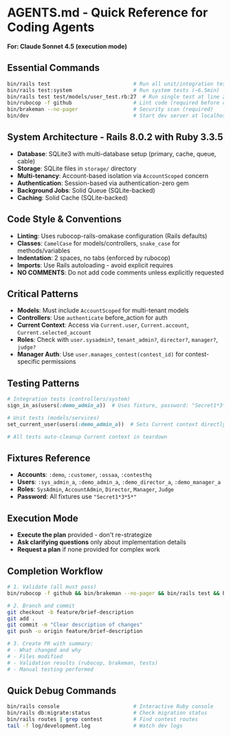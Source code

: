 # AGENTS.md - Quick Reference for Coding Agents

**For: Claude Sonnet 4.5 (execution mode)**

## Essential Commands
```bash
bin/rails test                           # Run all unit/integration tests (~36s)
bin/rails test:system                    # Run system tests (~6.5min)
bin/rails test test/models/user_test.rb:27  # Run single test at line 27
bin/rubocop -f github                    # Lint code (required before commit)
bin/brakeman --no-pager                  # Security scan (required)
bin/dev                                  # Start dev server at localhost:3000
```

## System Architecture - Rails 8.0.2 with Ruby 3.3.5
- **Database**: SQLite3 with multi-database setup (primary, cache, queue, cable)
- **Storage**: SQLite files in `storage/` directory
- **Multi-tenancy**: Account-based isolation via `AccountScoped` concern
- **Authentication**: Session-based via authentication-zero gem
- **Background Jobs**: Solid Queue (SQLite-backed)
- **Caching**: Solid Cache (SQLite-backed)

## Code Style & Conventions
- **Linting**: Uses rubocop-rails-omakase configuration (Rails defaults)
- **Classes**: `CamelCase` for models/controllers, `snake_case` for methods/variables
- **Indentation**: 2 spaces, no tabs (enforced by rubocop)
- **Imports**: Use Rails autoloading - avoid explicit requires
- **NO COMMENTS**: Do not add code comments unless explicitly requested

## Critical Patterns
- **Models**: Must include `AccountScoped` for multi-tenant models
- **Controllers**: Use `authenticate` before_action for auth
- **Current Context**: Access via `Current.user`, `Current.account`, `Current.selected_account`
- **Roles**: Check with `user.sysadmin?`, `tenant_admin?`, `director?`, `manager?`, `judge?`
- **Manager Auth**: Use `user.manages_contest(contest_id)` for contest-specific permissions

## Testing Patterns
```ruby
# Integration tests (controllers/system)
sign_in_as(users(:demo_admin_a))  # Uses fixture, password: "Secret1*3*5*"

# Unit tests (models/services)
set_current_user(users(:demo_admin_a))  # Sets Current context directly

# All tests auto-cleanup Current context in teardown
```

## Fixtures Reference
- **Accounts**: `:demo`, `:customer`, `:ossaa`, `:contesthq`
- **Users**: `:sys_admin_a`, `:demo_admin_a`, `:demo_director_a`, `:demo_manager_a`
- **Roles**: `SysAdmin`, `AccountAdmin`, `Director`, `Manager`, `Judge`
- **Password**: All fixtures use `"Secret1*3*5*"`

## Execution Mode
- **Execute the plan** provided - don't re-strategize
- **Ask clarifying questions** only about implementation details
- **Request a plan** if none provided for complex work

## Completion Workflow
```bash
# 1. Validate (all must pass)
bin/rubocop -f github && bin/brakeman --no-pager && bin/rails test && bin/rails test:system

# 2. Branch and commit
git checkout -b feature/brief-description
git add .
git commit -m "Clear description of changes"
git push -u origin feature/brief-description

# 3. Create PR with summary:
# - What changed and why
# - Files modified
# - Validation results (rubocop, brakeman, tests)
# - Manual testing performed
```

## Quick Debug Commands
```bash
bin/rails console                        # Interactive Ruby console
bin/rails db:migrate:status              # Check migration status
bin/rails routes | grep contest          # Find contest routes
tail -f log/development.log              # Watch dev logs
```
